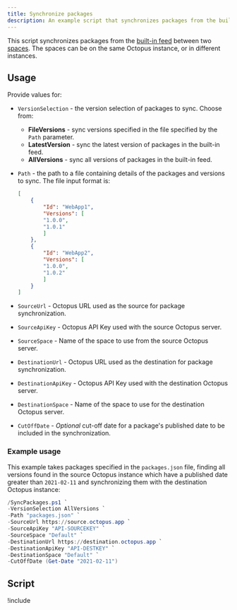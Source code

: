 ```yaml
---
title: Synchronize packages
description: An example script that synchronizes packages from the built-in feed between two spaces in Octopus using the REST API.
---
```


This script synchronizes packages from the [built-in feed](/docs/packaging-applications/package-repositories/built-in-repository/index.md) between two [spaces](/docs/administration/spaces/index.md). The spaces can be on the same Octopus instance, or in different instances.

## Usage

Provide values for:

- `VersionSelection` - the version selection of packages to sync. Choose from:
    - **FileVersions** - sync versions specified in the file specified by the `Path` parameter.
    - **LatestVersion** - sync the latest version of packages in the built-in feed.
    - **AllVersions** - sync all versions of packages in the built-in feed.
- `Path` - the path to a file containing details of the packages and versions to sync. The file input format is:

    ```json
    [
        {
            "Id": "WebApp1",
            "Versions": [
            "1.0.0",
            "1.0.1"
            ]
        },
        {
            "Id": "WebApp2",
            "Versions": [
            "1.0.0",
            "1.0.2"
            ]
        }
    ]
    ```
- `SourceUrl` - Octopus URL used as the source for package synchronization.
- `SourceApiKey` - Octopus API Key used with the source Octopus server.
- `SourceSpace` - Name of the space to use from the source Octopus server.
- `DestinationUrl` - Octopus URL used as the destination for package synchronization.
- `DestinationApiKey` - Octopus API Key used with the destination Octopus server.
- `DestinationSpace` - Name of the space to use for the destination Octopus server.
- `CutOffDate` - *Optional* cut-off date for a package's published date to be included in the synchronization.

### Example usage

This example takes packages specified in the `packages.json` file, finding all versions found in the source Octopus instance which have a published date greater than `2021-02-11` and synchronizing them with the destination Octopus instance:

```powershell
/SyncPackages.ps1 `
-VersionSelection AllVersions `
-Path "packages.json" `
-SourceUrl https://source.octopus.app `
-SourceApiKey "API-SOURCEKEY" `
-SourceSpace "Default" `
-DestinationUrl https://destination.octopus.app `
-DestinationApiKey "API-DESTKEY" `
-DestinationSpace "Default" `
-CutOffDate (Get-Date "2021-02-11")
```

## Script

!include <sync-packages-scripts>
